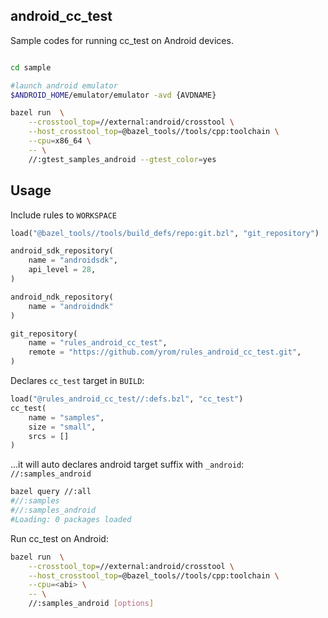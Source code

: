 ## android_cc_test

Sample codes for running cc_test on Android devices.


```sh

cd sample

#launch android emulator
$ANDROID_HOME/emulator/emulator -avd {AVDNAME}

bazel run  \
    --crosstool_top=//external:android/crosstool \
    --host_crosstool_top=@bazel_tools//tools/cpp:toolchain \
    --cpu=x86_64 \
    -- \
    //:gtest_samples_android --gtest_color=yes
```



## Usage

Include rules to `WORKSPACE`
```py
load("@bazel_tools//tools/build_defs/repo:git.bzl", "git_repository")

android_sdk_repository(
    name = "androidsdk",
    api_level = 28,
)

android_ndk_repository(
    name = "androidndk"
)

git_repository(
    name = "rules_android_cc_test",
    remote = "https://github.com/yrom/rules_android_cc_test.git",
)
```

Declares `cc_test` target in `BUILD`:
```py
load("@rules_android_cc_test//:defs.bzl", "cc_test")
cc_test(
    name = "samples",
    size = "small",
    srcs = []
)

```
...it will auto declares android target suffix with `_android`: `//:samples_android`

```sh
bazel query //:all
#//:samples
#//:samples_android
#Loading: 0 packages loaded
```

Run cc_test on Android:
```sh
bazel run  \
    --crosstool_top=//external:android/crosstool \
    --host_crosstool_top=@bazel_tools//tools/cpp:toolchain \
    --cpu=<abi> \
    -- \
    //:samples_android [options]
```